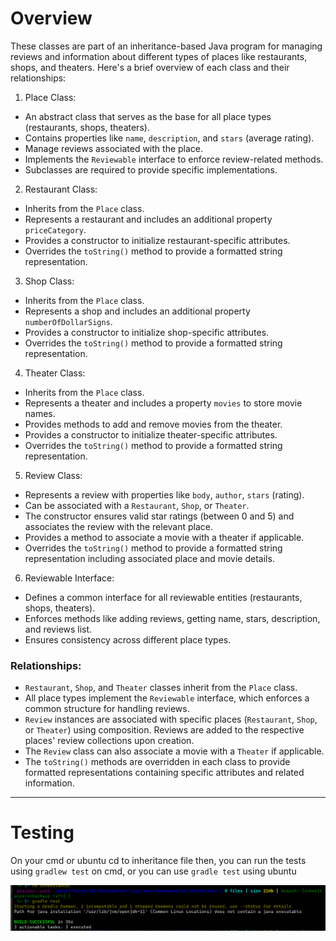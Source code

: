 # Overview

These classes are part of an inheritance-based Java program for managing reviews and information about different types of places like restaurants, shops, and theaters. Here's a brief overview of each class and their relationships:

1. Place Class:

- An abstract class that serves as the base for all place types (restaurants, shops, theaters).
- Contains properties like `name`, `description`, and `stars` (average rating).
- Manage reviews associated with the place.
- Implements the `Reviewable` interface to enforce review-related methods.
- Subclasses are required to provide specific implementations.

2. Restaurant Class:
 
- Inherits from the `Place` class.
- Represents a restaurant and includes an additional property `priceCategory`.
- Provides a constructor to initialize restaurant-specific attributes.
- Overrides the `toString()` method to provide a formatted string representation.

3. Shop Class:

- Inherits from the `Place` class.
- Represents a shop and includes an additional property `numberOfDollarSigns`.
- Provides a constructor to initialize shop-specific attributes.
- Overrides the `toString()` method to provide a formatted string representation.

4. Theater Class:

- Inherits from the `Place` class.
- Represents a theater and includes a property `movies` to store movie names.
- Provides methods to add and remove movies from the theater.
- Provides a constructor to initialize theater-specific attributes.
- Overrides the `toString()` method to provide a formatted string representation.

5. Review Class:

- Represents a review with properties like `body`, `author`, `stars` (rating).
- Can be associated with a `Restaurant`, `Shop`, or `Theater`.
- The constructor ensures valid star ratings (between 0 and 5) and associates the review with the relevant place.
- Provides a method to associate a movie with a theater if applicable.
- Overrides the `toString()` method to provide a formatted string representation including associated place and movie details.

6. Reviewable Interface:

- Defines a common interface for all reviewable entities (restaurants, shops, theaters).
- Enforces methods like adding reviews, getting name, stars, description, and reviews list.
- Ensures consistency across different place types.

### Relationships:

- `Restaurant`, `Shop`, and `Theater` classes inherit from the `Place` class.
- All place types implement the `Reviewable` interface, which enforces a common structure for handling reviews.
- `Review` instances are associated with specific places (`Restaurant`, `Shop`, or `Theater`) using composition. Reviews are added to the respective places' review collections upon creation.
- The `Review` class can also associate a movie with a `Theater` if applicable.
- The `toString()` methods are overridden in each class to provide formatted representations containing specific attributes and related information.

---

# Testing

On your cmd or ubuntu cd to inheritance file then, you can run the tests using `gradlew test` on cmd, or you can use `gradle test` using ubuntu

![](./img/test2.png)
